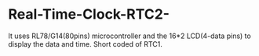# Real-Time-Clock-RTC2-
It uses RL78/G14(80pins) microcontroller and the 16*2 LCD(4-data pins) to display the data and time. Short coded of RTC1. 
